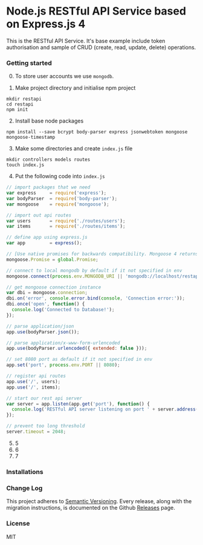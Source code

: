 # Node.js RESTful API Service based on Express.js 4

This is the RESTful API Service. It's base example include token authorisation and sample of CRUD (create, read, update, delete) operations.

### Getting started

0. To store user accounts we use `mongodb`.

1. Make project directory and initialise npm project

```
mkdir restapi
cd restapi
npm init
```

2. Install base node packages

```
npm install --save bcrypt body-parser express jsonwebtoken mongoose mongoose-timestamp
```

3. Make some directories and create `index.js` file

```
mkdir controllers models routes
touch index.js
```

4. Put the following code into `index.js`

```js
// import packages that we need
var express     = require('express');
var bodyParser  = require('body-parser');
var mongoose    = require('mongoose');

// import out api routes
var users       = require('./routes/users'); 
var items       = require('./routes/items');

// define app using express.js
var app         = express();

// [Use native promises for backwards compatibility. Mongoose 4 returns mpromise promises by default.](http://mongoosejs.com/docs/promises.html)
mongoose.Promise = global.Promise;

// connect to local mongodb by default if it not specified in env
mongoose.connect(process.env.MONGODB_URI || 'mongodb://localhost/restapi');

// get mongoose connection instance
var dbi = mongoose.connection;
dbi.on('error', console.error.bind(console, 'Connection error:'));
dbi.once('open', function() {
  console.log('Connected to Database!');
});

// parse application/json
app.use(bodyParser.json());

// parse application/x-www-form-urlencoded
app.use(bodyParser.urlencoded({ extended: false }));

// set 8080 port as default if it not specified in env
app.set('port', process.env.PORT || 8080);

// register api routes
app.use('/', users);
app.use('/', items);

// start our rest api server
var server = app.listen(app.get('port'), function() {
  console.log('RESTful API server listening on port ' + server.address().port);
});

// prevent too long threshold
server.timeout = 2048;

```

5. 5
6. 6
7. 7

### Installations

### Change Log

This project adheres to [Semantic Versioning](http://semver.org/).
Every release, along with the migration instructions, is documented on the Github [Releases](https://github.com/simdo/api/releases) page.

### License

MIT